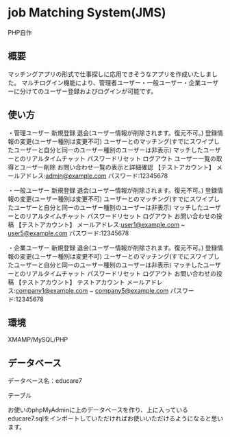 # job Matching System(JMS)
PHP自作

## 概要
マッチングアプリの形式で仕事探しに応用できそうなアプリを作成いたしました。
マルチログイン機能により、管理者ユーザー・一般ユーザー・企業ユーザーに分けてのユーザー登録およびログインが可能です。

## 使い方
・管理ユーザー
新規登録
退会(ユーザー情報が削除されます。復元不可。)
登録情報の変更(ユーザー種別は変更不可)
ユーザーとのマッチング(すでにスワイプしたユーザーと自分と同一のユーザー種別のユーザーは非表示)
マッチしたユーザーとのリアルタイムチャット
パスワードリセット
ログアウト
ユーザー一覧の取得とユーザー削除
お問い合わせ一覧の表示と詳細確認
【テストアカウント】
    メールアドレス:admin@example.com
    パスワード:12345678
    
・一般ユーザー
新規登録
退会(ユーザー情報が削除されます。復元不可。)
登録情報の変更(ユーザー種別は変更不可)
ユーザーとのマッチング(すでにスワイプしたユーザーと自分と同一のユーザー種別のユーザーは非表示)
マッチしたユーザーとのリアルタイムチャット
パスワードリセット
ログアウト
お問い合わせの投稿
【テストアカウント】
    メールアドレス:user1@example.com ~ user5@example.com
    パスワード:12345678
    
・企業ユーザー
新規登録
退会(ユーザー情報が削除されます。復元不可。)
登録情報の変更(ユーザー種別は変更不可)
ユーザーとのマッチング(すでにスワイプしたユーザーと自分と同一のユーザー種別のユーザーは非表示)
マッチしたユーザーとのリアルタイムチャット
パスワードリセット
ログアウト
お問い合わせの投稿
【テストアカウント】
テストアカウント
    メールアドレス:company1@example.com ~ company5@example.com
    パスワード:12345678
    
## 環境
XMAMP/MySQL/PHP
## データベース
データベース名：educare7

テーブル

お使いのphpMyAdminに上のデータベースを作り、上に入っているeducare7.sqlをインポートしていただければお使いいただけるようになると思います。
